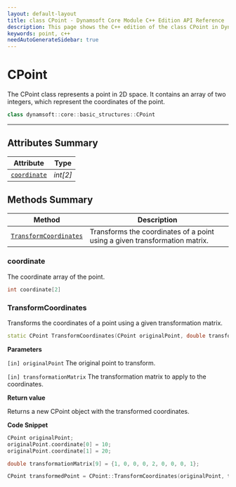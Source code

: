 ```yaml
---
layout: default-layout
title: class CPoint - Dynamsoft Core Module C++ Edition API Reference
description: This page shows the C++ edition of the class CPoint in Dynamsoft Core Module.
keywords: point, c++
needAutoGenerateSidebar: true
---
```


# CPoint

The CPoint class represents a point in 2D space. It contains an array of two integers, which represent the coordinates of the point.

```cpp
class dynamsoft::core::basic_structures::CPoint 
```

---

## Attributes Summary

| Attribute | Type |
|---------- | ---- |
| [`coordinate`](#coordinate) | *int[2]* |

## Methods Summary

| Method               | Description |
|----------------------|-------------|
| [`TransformCoordinates`](#transformcoordinates) | Transforms the coordinates of a point using a given transformation matrix. |

### coordinate

The coordinate array of the point.

```cpp
int coordinate[2]
```

### TransformCoordinates

Transforms the coordinates of a point using a given transformation matrix.

```cpp
static CPoint TransformCoordinates(CPoint originalPoint, double transformationMatrix[9])
```

**Parameters**

`[in] originalPoint` The original point to transform.

`[in] transformationMatrix` The transformation matrix to apply to the coordinates.

**Return value**

Returns a new CPoint object with the transformed coordinates.

**Code Snippet**

```cpp
CPoint originalPoint;
originalPoint.coordinate[0] = 10;
originalPoint.coordinate[1] = 20;

double transformationMatrix[9] = {1, 0, 0, 0, 2, 0, 0, 0, 1};

CPoint transformedPoint = CPoint::TransformCoordinates(originalPoint, transformationMatrix);
```
